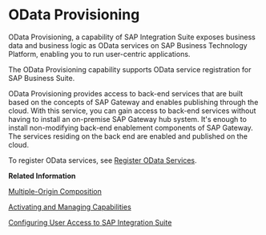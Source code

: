 <!-- loio0ade45b4ac634aea9cdae84b2c7be7ff -->

# OData Provisioning

OData Provisioning, a capability of SAP Integration Suite exposes business data and business logic as OData services on SAP Business Technology Platform, enabling you to run user-centric applications.

The OData Provisioning capability supports OData service registration for SAP Business Suite.

OData Provisioning provides access to back-end services that are built based on the concepts of SAP Gateway and enables publishing through the cloud. With this service, you can gain access to back-end services without having to install an on-premise SAP Gateway hub system. It's enough to install non-modifying back-end enablement components of SAP Gateway. The services residing on the back end are enabled and published on the cloud.

To register OData services, see [Register OData Services](register-odata-services-9dfa56a.md).

**Related Information**  


[Multiple-Origin Composition](multiple-origin-composition-d16fd96.md "Multiple-Origin Composition (MOC) is the ability to collect data from different back-end systems, aggregate them in a single service, and update different back-end systems, while using the same user. You can also execute a $batch request with MOC.")

[Activating and Managing Capabilities](../activating-and-managing-capabilities-2ffb343.md "Activate capabilities for the SAP Integration Suite.")

[Configuring User Access to SAP Integration Suite](../configuring-user-access-to-sap-integration-suite-2c6214a.md "Assign the required roles and role collections to users for accessing the individual capabilities.")

